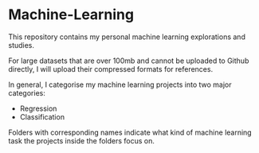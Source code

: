 # Machine-Learning
This repository contains my personal machine learning explorations and studies.

For large datasets that are over 100mb and cannot be uploaded to Github directly, I will upload their compressed formats for references.

In general, I categorise my machine learning projects into two major categories:
- Regression
- Classification

Folders with corresponding names indicate what kind of machine learning task the projects inside the folders focus on.
